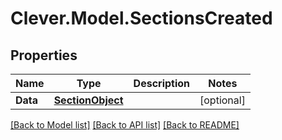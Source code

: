 # Clever.Model.SectionsCreated
## Properties

Name | Type | Description | Notes
------------ | ------------- | ------------- | -------------
**Data** | [**SectionObject**](SectionObject.md) |  | [optional] 

[[Back to Model list]](../README.md#documentation-for-models) [[Back to API list]](../README.md#documentation-for-api-endpoints) [[Back to README]](../README.md)

